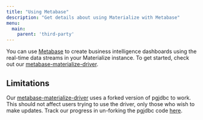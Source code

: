 ```yaml
---
title: "Using Metabase"
description: "Get details about using Materialize with Metabase"
menu:
  main:
    parent: 'third-party'
---
```


You can use [Metabase] to create business intelligence dashboards using the
real-time data streams in your Materialize instance. To get started, check out
our [metabase-materialize-driver].

## Limitations

Our [metabase-materialize-driver] uses a forked version of pgjdbc to work. This
should not affect users trying to use the driver, only those who wish to make updates.
Track our progress in un-forking the pgjdbc code [here](https://github.com/MaterializeInc/materialize/issues/3727).


[Metabase]: https://www.metabase.com/
[metabase-materialize-driver]: https://github.com/MaterializeInc/metabase-materialize-driver
